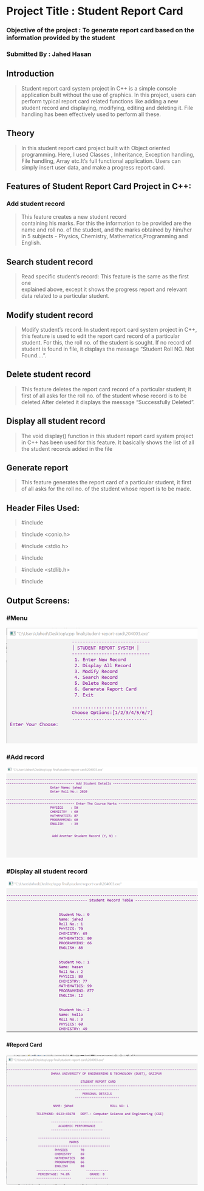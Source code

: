 #	Project Title : Student Report Card

### Objective of the project : To generate report card based on the information provided by the student


### Submitted By : Jahed Hasan



## Introduction    
>Student report card system project in C++ is a simple console application built without the use of graphics. In this project, users can perform typical report card related functions like adding a new student record and displaying, modifying, editing and deleting it. File handling has been effectively used to perform all these.       


## Theory   
>In this student report card project built with Object oriented programming. Here, I used Classes , Inheritance, Exception handling, File handling, Array etc.It’s full functional application. Users can simply insert user data, and make a progress report card.

## Features of Student Report Card Project in C++:

### Add student record  
>This feature creates a new student record        
containing his marks. For this the information to be provided are the name and roll no. of the student, and the marks obtained by him/her in 5 subjects  - Physics, Chemistry, Mathematics,Programming and English.

## Search student record 
>Read specific student’s record: This feature is the same as the first one         
explained above, except it shows the progress report and relevant data related to a particular student.

## Modify student record
>Modify student’s record: In student report card system project in C++,  
this feature is used to edit the report card record of a particular student. For
this, the roll no. of the student is sought. If no record of student is found in
file, it displays the message “Student Roll NO. Not Found....”.

## Delete student record  
>This feature deletes the report card record of a
particular student; it first of all asks for the roll no. of the student whose record
is to be deleted.After deleted it displays the message “Successfully Deleted”.  

## Display all student record   
>The void display() function in this student
report card system project in C++ has been used for this feature. It basically
shows the list of all the student records added in the file

## Generate report   
>This feature generates the report card of a particular
student, it first of all asks for the roll no. of the student whose report is to be
made.


   



## Header Files Used:

> #include <iostream>

> #include <conio.h>

> #include <stdio.h>

> #include <fstream>

> #include <stdlib.h>

> #include <string>
  

## Output Screens:

### #Menu
![Menu](/ss/menu.png)

### #Add record
![Add Record](/ss/addrecord.png)

### #Display all student record
![Display ALL](/ss/displayall.png)

#### #Repord Card
![Repor Card](/ss/reportcard.png)




